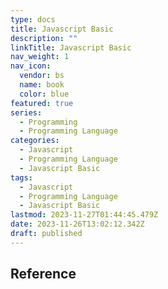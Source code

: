 ```yaml
---
type: docs
title: Javascript Basic
description: ""
linkTitle: Javascript Basic
nav_weight: 1
nav_icon:
  vendor: bs
  name: book
  color: blue
featured: true
series:
  - Programming
  - Programming Language
categories:
  - Javascript
  - Programming Language
  - Javascript Basic
tags:
  - Javascript
  - Programming Language
  - Javascript Basic
lastmod: 2023-11-27T01:44:45.479Z
date: 2023-11-26T13:02:12.342Z
draft: published
---
```


## Reference
